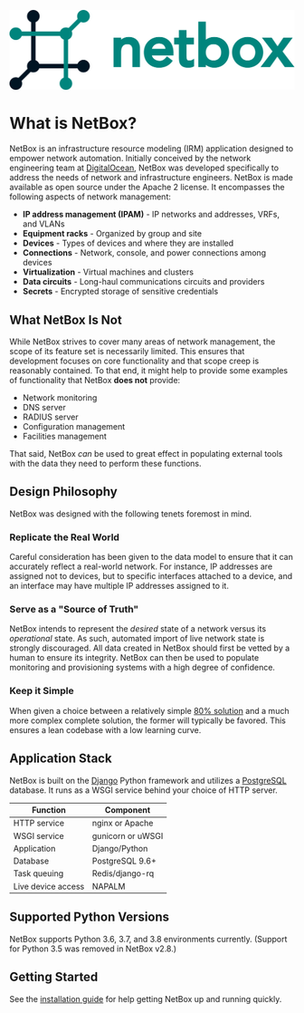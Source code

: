 ![NetBox](netbox_logo.svg "NetBox logo")

# What is NetBox?

NetBox is an infrastructure resource modeling (IRM) application designed to empower network automation. Initially conceived by the network engineering team at [DigitalOcean](https://www.digitalocean.com/), NetBox was developed specifically to address the needs of network and infrastructure engineers. NetBox is made available as open source under the Apache 2 license. It encompasses the following aspects of network management:

* **IP address management (IPAM)** - IP networks and addresses, VRFs, and VLANs
* **Equipment racks** - Organized by group and site
* **Devices** - Types of devices and where they are installed
* **Connections** - Network, console, and power connections among devices
* **Virtualization** - Virtual machines and clusters
* **Data circuits** - Long-haul communications circuits and providers
* **Secrets** - Encrypted storage of sensitive credentials

## What NetBox Is Not

While NetBox strives to cover many areas of network management, the scope of its feature set is necessarily limited. This ensures that development focuses on core functionality and that scope creep is reasonably contained. To that end, it might help to provide some examples of functionality that NetBox **does not** provide:

* Network monitoring
* DNS server
* RADIUS server
* Configuration management
* Facilities management

That said, NetBox _can_ be used to great effect in populating external tools with the data they need to perform these functions.

## Design Philosophy

NetBox was designed with the following tenets foremost in mind.

### Replicate the Real World

Careful consideration has been given to the data model to ensure that it can accurately reflect a real-world network. For instance, IP addresses are assigned not to devices, but to specific interfaces attached to a device, and an interface may have multiple IP addresses assigned to it.

### Serve as a "Source of Truth"

NetBox intends to represent the _desired_ state of a network versus its _operational_ state. As such, automated import of live network state is strongly discouraged. All data created in NetBox should first be vetted by a human to ensure its integrity. NetBox can then be used to populate monitoring and provisioning systems with a high degree of confidence.

### Keep it Simple

When given a choice between a relatively simple [80% solution](https://en.wikipedia.org/wiki/Pareto_principle) and a much more complex complete solution, the former will typically be favored. This ensures a lean codebase with a low learning curve.

## Application Stack

NetBox is built on the [Django](https://djangoproject.com/) Python framework and utilizes a [PostgreSQL](https://www.postgresql.org/) database. It runs as a WSGI service behind your choice of HTTP server.

| Function           | Component         |
|--------------------|-------------------|
| HTTP service       | nginx or Apache   |
| WSGI service       | gunicorn or uWSGI |
| Application        | Django/Python     |
| Database           | PostgreSQL 9.6+   |
| Task queuing       | Redis/django-rq   |
| Live device access | NAPALM            |

## Supported Python Versions

NetBox supports Python 3.6, 3.7, and 3.8 environments currently. (Support for Python 3.5 was removed in NetBox v2.8.)

## Getting Started

See the [installation guide](installation/index.md) for help getting NetBox up and running quickly.
